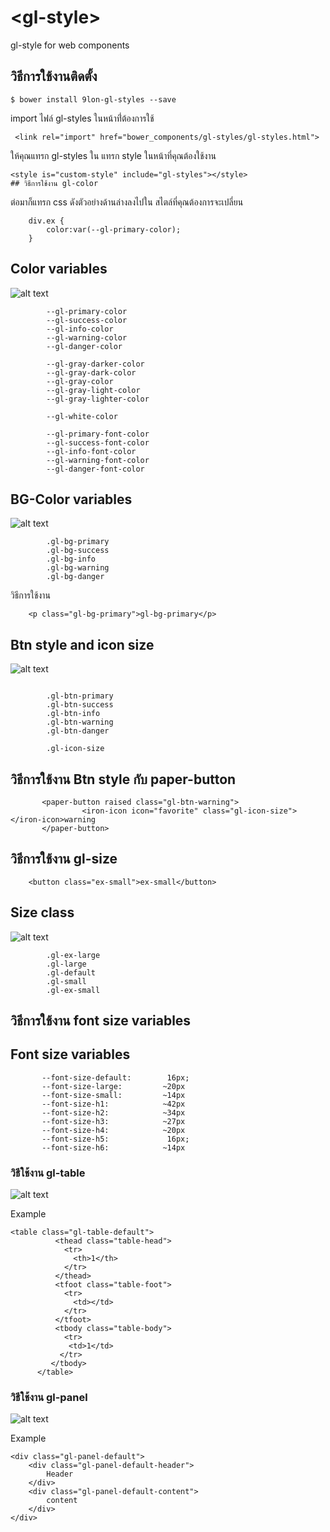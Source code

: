 # \<gl-style\>

gl-style for web components

## วิธีการใช้งานติดตั้ง

```
$ bower install 9lon-gl-styles --save
```
import ไฟล์ gl-styles ในหน้าที่่ต้องการใช้
```
 <link rel="import" href="bower_components/gl-styles/gl-styles.html">
```
ให้คุณแทรก gl-styles ใน แทรก style ในหน้าที่คุณต้องใช้งาน
```
<style is="custom-style" include="gl-styles"></style>
## วิธีการใช้งาน gl-color

```
ต่อมาก็แทรก css ดังตัวอย่างด้านล่างลงไปใน สไตล์ที่คุณต้องการจะเปลี่ยน 
```
    div.ex {
        color:var(--gl-primary-color);
    }
```

## Color variables
![alt text](http://i.imgur.com/DTyUDJv.png "gl-color")
```
        --gl-primary-color
        --gl-success-color
        --gl-info-color
        --gl-warning-color
        --gl-danger-color

        --gl-gray-darker-color
        --gl-gray-dark-color
        --gl-gray-color
        --gl-gray-light-color
        --gl-gray-lighter-color

        --gl-white-color

        --gl-primary-font-color
        --gl-success-font-color
        --gl-info-font-color
        --gl-warning-font-color
        --gl-danger-font-color
```
## BG-Color variables
![alt text](http://i.imgur.com/s3gHS4Q.png "gl-bg-color")
```
        .gl-bg-primary
        .gl-bg-success
        .gl-bg-info
        .gl-bg-warning
        .gl-bg-danger
```
วิธีการใช้งาน
```
    <p class="gl-bg-primary">gl-bg-primary</p>
```
## Btn style and icon size
![alt text](http://i.imgur.com/CKClG9G.png "gl-color")
```
        
        .gl-btn-primary
        .gl-btn-success
        .gl-btn-info
        .gl-btn-warning 
        .gl-btn-danger 

        .gl-icon-size

```
## วิธีการใช้งาน  Btn style กับ  paper-button
```
       <paper-button raised class="gl-btn-warning">
                <iron-icon icon="favorite" class="gl-icon-size"></iron-icon>warning
       </paper-button>
```

## วิธีการใช้งาน gl-size

```
    <button class="ex-small">ex-small</button>
```
## Size class 
![alt text](http://i.imgur.com/00Ah52X.png "gl-color")
```
        .gl-ex-large
        .gl-large
        .gl-default
        .gl-small
        .gl-ex-small

```
## วิธีการใช้งาน  font size variables 

##  Font size variables 
```
       --font-size-default:        16px;
       --font-size-large:         ~20px
       --font-size-small:         ~14px
       --font-size-h1:            ~42px
       --font-size-h2:            ~34px
       --font-size-h3:            ~27px
       --font-size-h4:            ~20px
       --font-size-h5:             16px;
       --font-size-h6:            ~14px
```

### วิธีใช้งาน gl-table

![alt text](http://i.imgur.com/IZttsy2.png "gl-table-default")

Example

```
<table class="gl-table-default">
          <thead class="table-head">
            <tr>
              <th>1</th>
            </tr>
          </thead>
          <tfoot class="table-foot">
            <tr>
              <td></td>
            </tr>
          </tfoot>
          <tbody class="table-body">
            <tr>
             <td>1</td>
           </tr>
         </tbody>
      </table>
```
### วิธีใช้งาน gl-panel

![alt text](http://i.imgur.com/JN7xA5R.png "gl-panel")

Example

```
<div class="gl-panel-default">
    <div class="gl-panel-default-header">
        Header
    </div>
    <div class="gl-panel-default-content">
        content
    </div>
</div>
```

